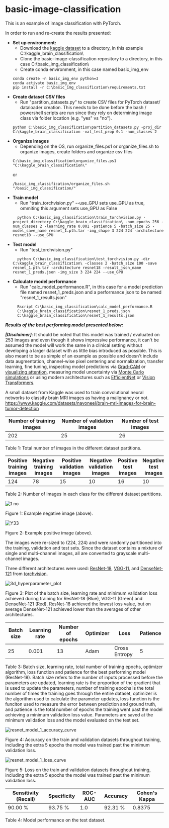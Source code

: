 # basic-image-classification

This is an example of image classification with PyTorch. 

In order to run and re-create the results presented:
- **Set up environment:**
  - Download the [kaggle dataset](https://www.kaggle.com/datasets/navoneel/brain-mri-images-for-brain-tumor-detection) to a directory, in this example C:\kaggle_brain_classification\
  - Clone the basic-image-classification repository to a directory, in this case C:\basic_img_classification\
  - Create conda environment, in this case named basic_img_env
  ```
  conda create -n basic_img_env python=3
  conda activate basic_img_env
  pip install -r C:\basic_img_classification\requirements.txt
  ```
- **Create dataset CSV files**
  - Run "partition_datasets.py" to create CSV files for PyTorch dataset/ dataloader creation. This needs to be done before the bash / powershell scripts are run since they rely on determining image class via folder location (e.g. "yes" vs "no").
  ```
  python C:\basic_img_classification\partition_datasets.py -proj_dir C:\kaggle_brain_classification -val_test_prop 0.1 -num_classes 2
  ```
- **Organize images**
  - Depending on the OS, run organize_files.ps1 or organize_files.sh to organize images, create folders and organize csv files
  ```
  C:\basic_img_classification\organize_files.ps1 "C:\kaggle_brain_classification\"
  ```
  or 
  ```
  /basic_img_classification/organize_files.sh
  "/basic_img_classification/"
  ```
- **Train model**
  - Run "train_torchvision.py" --use_GPU sets use_GPU as true, ommiting this argument sets use_GPU as False
  ```
    python C:\basic_img_classification\train_torchvision.py -project_directory C:\kaggle_brain_classification\ -num_epochs 256 -num_classes 2 -learning_rate 0.001 -patience 5 -batch_size 25 -model_save_name resnet_1.pth.tar -img_shape 3 224 224 -architecture resnet18 --use_GPU
  ```
- **Test model**
  - Run "test_torchvision.py"
  ```
    python C:\basic_img_classification\test_torchvision.py -dir C:\kaggle_brain_classification\ -classes 2 -batch_size 100 -save resnet_1.pth.tar -architecture resnet18 -result_json_name resnet_1_preds.json -img_size 3 224 224 --use_GPU
  ```
- **Calculate model performance**
  - Run "calc_model_performance.R", in this case for a model prediction file named resnet_1_preds.json and a performance json to be named "resnet_1_results.json"
  ```
    Rscript C:\basic_img_classification\calc_model_performance.R
    C:\kaggle_brain_classification\resnet_1_preds.json
    C:\kaggle_brain_classification\resnet_1_results.json
  ```
***Results of the best performing model presented below:***

***[Disclaimer]***: It should be noted that this model was trained / evaluated on 253 images and even though it shows impressive performance, it can't be assumed the model will work the same in a clinical setting without developing a larger dataset with as little bias introduced as possible. This is also meant to be as simple of an example as possible and doesn't include data augmentation, channel-wise pixel centering and normalization, transfer learning, fine tuning, inspecting model predictions via [Grad-CAM](https://arxiv.org/abs/1610.02391) or [visualizing attention](https://arxiv.org/abs/2010.11929), measuring model uncertainty via  [Monte Carlo simulations](https://arxiv.org/pdf/1506.02142.pdf) or using modern architectures such as [EfficientNet](https://arxiv.org/abs/1905.11946) or [Vision Transformers](https://arxiv.org/abs/2010.11929).

A small dataset from Kaggle was used to train convolutional neural networks to classify brain MRI images as having a malignancy or not. 
https://www.kaggle.com/datasets/navoneel/brain-mri-images-for-brain-tumor-detection

| Number of training images  | Number of validation images | Number of test images |
| -------------------------- | --------------------------- | --------------------- |
| 202                        | 25                          | 26                    |

Table 1: Total number of images in the different dataset partitions.

| Positive training images  | Negative training images | Positive validation images | Negative validation images | Positive test images | Negative test images |
| ------------------------- | ------------------------ | -------------------------- | -------------------------- | -------------------- | -------------------- |
| 124                       | 78                       | 15                         | 10                         | 16                   | 10                   |

Table 2: Number of images in each class for the different dataset partitions.

![1 no](https://user-images.githubusercontent.com/118086192/215293784-508ed065-5553-4983-a4b2-bc7fe4d867bc.jpeg)

Figure 1: Example negative image (above).

![Y33](https://user-images.githubusercontent.com/118086192/215293814-cfaf96e0-ead9-4a5d-b550-2102e56fddd3.jpg)

Figure 2: Example positive image (above).

The images were re-sized to (224, 224) and were randomly partitioned into the training, validation and test sets.
Since the dataset contains a mixture of single and multi-channel images, all are converted to grayscale multi-channel images.

Three different architectures were used: [ResNet-18](https://arxiv.org/abs/1512.03385), [VGG-11](https://arxiv.org/abs/1409.1556), and [DenseNet-121](https://arxiv.org/abs/1608.06993) from [torchvision](https://pytorch.org/vision/0.8/models.html).

![3d_hyperparameter_plot](https://user-images.githubusercontent.com/118086192/215295101-2c725566-c25a-4beb-b241-5e145c0f7691.PNG)

Figure 3: Plot of the batch size, learning rate and minimum validation loss achieved during training for ResNet-18 (Blue), VGG-11 (Green) and DenseNet-121 (Red). ResNet-18 achieved the lowest loss value, but on average DenseNet-121 achieved lower than the averages of other architectures. 

| Batch size  | Learning rate | Number of epochs | Optimizer | Loss          | Patience |
| ----------- | ------------- | ---------------- | --------- | ------------- | -------- | 
| 25          | 0.001         |  13              | Adam      | Cross Entropy | 5        |

Table 3: Batch size, learning rate, total number of training epochs, optimizer algorithm, loss function and patience for the best performing model (ResNet-18). Batch size refers to the number of inputs processed before the parameters are updated, learning rate is the proportion of the gradient that is used to update the parameters, number of training epochs is the total number of times the training goes through the entire dataset, optimizer is the algorithm used to calculate the parameter updates, loss function is the funciton used to measure the error between prediction and ground truth, and patience is the total number of epochs the training went past the model achieving a minimum validation loss value. Parameters are saved at the minimum validation loss and the model evaluated on the test set. 

![resnet_model_1_accuracy_curve](https://user-images.githubusercontent.com/118086192/215297118-e7932cd4-8cc6-4066-b6b9-006799168412.png)

Figure 4: Accuracy on the train and validation datasets throughout training, including the extra 5 epochs the model was trained past the minimum validation loss.

![resnet_model_1_loss_curve](https://user-images.githubusercontent.com/118086192/215297135-acf8d105-ce25-4c06-a589-9cd1f1e6f15f.png)

Figure 5: Loss on the train and validation datasets throughout training, including the extra 5 epochs the model was trained past the minimum validation loss.

| Sensitivity (Recall) | Specificity | ROC-AUC | Accuracy | Cohen's Kappa |
| -------------------- | ----------- | ------- | -------- | ------------- |
| 90.00 %              | 93.75 %     |  1.0    | 92.31 %  | 0.8375        |

Table 4: Model performance on the test dataset.

